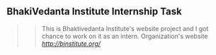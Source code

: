 ## BhakiVedanta Institute Internship Task ##
>> This is Bhaktivedanta Institute's website project and I got chance to work on it as an intern.
>> Organization's website  _http://binstitute.org/_

